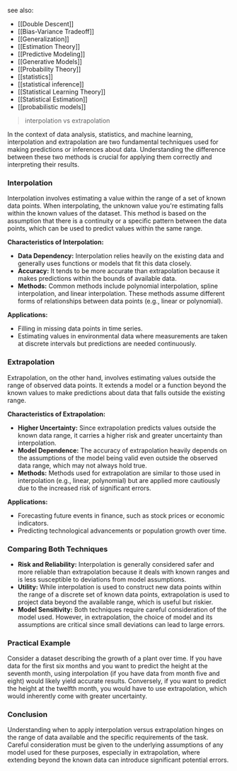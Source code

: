 see also:
- [[Double Descent]]
- [[Bias-Variance Tradeoff]]
- [[Generalization]]
- [[Estimation Theory]]
- [[Predictive Modeling]]
- [[Generative Models]]
- [[Probability Theory]]
- [[statistics]]
- [[statistical inference]]
- [[Statistical Learning Theory]]
- [[Statistical Estimation]]
- [[probabilistic models]]

>interpolation vs extrapolation

In the context of data analysis, statistics, and machine learning, interpolation and extrapolation are two fundamental techniques used for making predictions or inferences about data. Understanding the difference between these two methods is crucial for applying them correctly and interpreting their results.

### Interpolation

Interpolation involves estimating a value within the range of a set of known data points. When interpolating, the unknown value you're estimating falls within the known values of the dataset. This method is based on the assumption that there is a continuity or a specific pattern between the data points, which can be used to predict values within the same range.

**Characteristics of Interpolation:**
- **Data Dependency:** Interpolation relies heavily on the existing data and generally uses functions or models that fit this data closely.
- **Accuracy:** It tends to be more accurate than extrapolation because it makes predictions within the bounds of available data.
- **Methods:** Common methods include polynomial interpolation, spline interpolation, and linear interpolation. These methods assume different forms of relationships between data points (e.g., linear or polynomial).

**Applications:**
- Filling in missing data points in time series.
- Estimating values in environmental data where measurements are taken at discrete intervals but predictions are needed continuously.

### Extrapolation

Extrapolation, on the other hand, involves estimating values outside the range of observed data points. It extends a model or a function beyond the known values to make predictions about data that falls outside the existing range. 

**Characteristics of Extrapolation:**
- **Higher Uncertainty:** Since extrapolation predicts values outside the known data range, it carries a higher risk and greater uncertainty than interpolation.
- **Model Dependence:** The accuracy of extrapolation heavily depends on the assumptions of the model being valid even outside the observed data range, which may not always hold true.
- **Methods:** Methods used for extrapolation are similar to those used in interpolation (e.g., linear, polynomial) but are applied more cautiously due to the increased risk of significant errors.

**Applications:**
- Forecasting future events in finance, such as stock prices or economic indicators.
- Predicting technological advancements or population growth over time.

### Comparing Both Techniques

- **Risk and Reliability:** Interpolation is generally considered safer and more reliable than extrapolation because it deals with known ranges and is less susceptible to deviations from model assumptions.
- **Utility:** While interpolation is used to construct new data points within the range of a discrete set of known data points, extrapolation is used to project data beyond the available range, which is useful but riskier.
- **Model Sensitivity:** Both techniques require careful consideration of the model used. However, in extrapolation, the choice of model and its assumptions are critical since small deviations can lead to large errors.

### Practical Example

Consider a dataset describing the growth of a plant over time. If you have data for the first six months and you want to predict the height at the seventh month, using interpolation (if you have data from month five and eight) would likely yield accurate results. Conversely, if you want to predict the height at the twelfth month, you would have to use extrapolation, which would inherently come with greater uncertainty.

### Conclusion

Understanding when to apply interpolation versus extrapolation hinges on the range of data available and the specific requirements of the task. Careful consideration must be given to the underlying assumptions of any model used for these purposes, especially in extrapolation, where extending beyond the known data can introduce significant potential errors.

